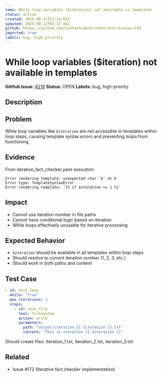 ```yaml
---
name: While loop variables ($iteration) not available in templates
status: active
created: 2025-08-21T21:14:03Z
updated: 2025-08-22T03:17:44Z
github: https://github.com/ContextLab/orchestrator/issues/219
imported: true
labels: bug, high-priority
---
```


# While loop variables ($iteration) not available in templates

**GitHub Issue:** [#219](https://github.com/ContextLab/orchestrator/issues/219)
**Status:** OPEN
**Labels:** bug, high-priority

## Description

## Problem
While loop variables like `$iteration` are not accessible in templates within loop steps, causing template syntax errors and preventing loops from functioning.

## Evidence
From iterative_fact_checker.yaml execution:
```
Error rendering template: unexpected char '$' at 6
Error type: TemplateSyntaxError
Error rendering template: '{% if $iteration == 1 %}'
```

## Impact
- Cannot use iteration number in file paths
- Cannot have conditional logic based on iteration
- While loops effectively unusable for iterative processing

## Expected Behavior
- `$iteration` should be available in all templates within loop steps
- Should resolve to current iteration number (1, 2, 3, etc.)
- Should work in both paths and content

## Test Case
```yaml
- id: test_loop
  while: "true"
  max_iterations: 3
  steps:
    - id: save_file
      tool: filesystem
      action: write
      parameters:
        path: "output/iteration_{{ $iteration }}.txt"
        content: "This is iteration {{ $iteration }}"
```

Should create files: iteration_1.txt, iteration_2.txt, iteration_3.txt

## Related
- Issue #172 (Iterative fact checker implementation)
